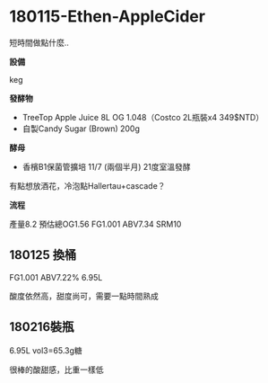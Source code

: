 # 180115-Ethen-AppleCider

短時間做點什麼..

**設備**

keg

**發酵物**

* TreeTop Apple Juice 8L OG 1.048（Costco 2L瓶裝x4 349$NTD）
* 自製Candy Sugar (Brown) 200g

**酵母**

* 香檳B1保菌管擴培 11/7 (兩個半月) 21度室溫發酵

有點想放酒花，冷泡點Hallertau+cascade？

**流程**

產量8.2 預估總OG1.56 FG1.001 ABV7.34 SRM10

## 180125 換桶

FG1.001 ABV7.22% 6.95L

酸度依然高，甜度尚可，需要一點時間熟成

## 180216裝瓶

6.95L vol3=65.3g糖

很棒的酸甜感，比重一樣低

